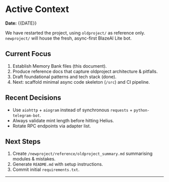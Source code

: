 # Active Context

**Date:** {{DATE}}

We have restarted the project, using `oldproject/` as reference only.  `newproject/` will house the fresh, async-first BlazeAI Lite bot.

## Current Focus
1. Establish Memory Bank files (this document).
2. Produce reference docs that capture oldproject architecture & pitfalls.
3. Draft foundational patterns and tech stack (done).
4. Next: scaffold minimal async code skeleton (`/src`) and CI pipeline.

## Recent Decisions
* Use `aiohttp` + `aiogram` instead of synchronous `requests` + `python-telegram-bot`.
* Always validate mint length before hitting Helius.
* Rotate RPC endpoints via adapter list.

## Next Steps
1. Create `/newproject/reference/oldproject_summary.md` summarising modules & mistakes.
2. Generate `README.md` with setup instructions.
3. Commit initial `requirements.txt`.

--- 